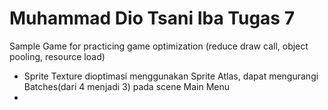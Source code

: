 # Muhammad Dio Tsani Iba Tugas 7
Sample Game for practicing game optimization (reduce draw call, object pooling, resource load)

- Sprite Texture dioptimasi menggunakan Sprite Atlas, dapat mengurangi Batches(dari 4 menjadi 3) pada scene Main Menu
- 
